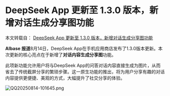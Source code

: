 # DeepSeek App 更新至 1.3.0 版本，新增对话生成分享图功能

本文转载自： [DeepSeek App 更新至 1.3.0 版本，新增对话生成分享图功能](https://news.aibase.com/zh/news/20491)

**AIbase 报道**8月14日，DeepSeek App在手机应用商店发布了1.3.0版本更新。本次更新的核心亮点在于新增了**对话内容生成分享图**功能。

此项新功能允许用户将与DeepSeek App的问答对话内容直接生成为图片，从而省去了传统截屏分享的繁琐步骤。这一原生功能的推出，将为用户分享有趣的对话内容提供更便捷、美观的方式，大幅提升了社交分享的体验。

![QQ20250814-101645.png](https://pic.code-nav.cn/post_picture/1610518142000300034/YYGWaeO6J6JoIFPg.webp "QQ20250814-101645.png")
